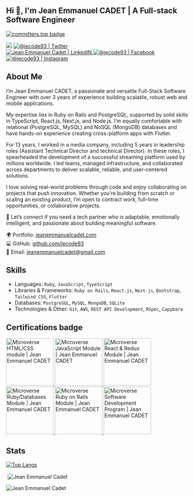 ## Hi 👋, I'm **Jean Emmanuel CADET** | A Full-stack Software Engineer

[![committers.top badge](https://user-badge.committers.top/haiti_public/jecode93.svg)](https://user-badge.committers.top/haiti_public/jecode93)

<p align="center">

![](https://komarev.com/ghpvc/?username=jecode93&color=blueviolet&label=Profile+Views)
<a href="https://twitter.com/@jecode93">
<img alt="@jecode93 | Twitter" src="https://img.shields.io/badge/twitter-%231DA1F2.svg?&style=for-the-badge&logo=twitter&logoColor=white" />
</a>  
<a href="https://www.linkedin.com/in/jean-emmanuel-cadet/">
<img alt="Jean Emmanuel Cadet | LinkedIN"  src="https://img.shields.io/badge/linkedin-%230077B5.svg?&style=for-the-badge&logo=linkedin&logoColor=white" />
</a>
<a href="https://www.facebook.com/jecode93/">
<img  alt="@jecode93 | Facebook" src="https://img.shields.io/badge/facebook-%231877F2.svg?&style=for-the-badge&logo=facebook&logoColor=white" />
</a>
<a href="https://www.instagram.com/jecode93">
<img alt="@jecode93 | Instagram"  src="https://img.shields.io/badge/instagram-%23E4405F.svg?&style=for-the-badge&logo=instagram&logoColor=white" />
</a>
</p>


## About Me

I’m Jean Emmanuel CADET, a passionate and versatile Full-Stack Software Engineer with over 3 years of experience building scalable, robust web and mobile applications.

My expertise lies in Ruby on Rails and PostgreSQL, supported by solid skills in TypeScript, React.js, Next.js, and Node.js. I’m equally comfortable with relational (PostgreSQL, MySQL) and NoSQL (MongoDB) databases and have hands-on experience creating cross-platform apps with Flutter.

For 13 years, I worked in a media company, including 5 years in leadership roles (Assistant Technical Director and technical Director). In these roles, I spearheaded the development of a successful streaming platform used by millions worldwide. I led teams, managed infrastructure, and collaborated across departments to deliver scalable, reliable, and user-centered solutions.

I love solving real-world problems through code and enjoy collaborating on projects that push innovation. Whether you’re building from scratch or scaling an existing product, I’m open to contract work, full-time opportunities, or collaborative projects.

💼 Let’s connect if you need a tech partner who is adaptable, emotionally intelligent, and passionate about building meaningful software.

🌍 Portfolio: [jeanemmanuelcadet.com](https://jeanemmanuelcadet.com)<br/>
💻 GitHub: [github.com/jecode93](https://github.com/jecode93)<br/>
📧 Email: [jeanemmanuelcadet@gmail.com](mailto:jeanemmanuelcadet@gmail.com)


## Skills

* Languages: `Ruby`, `JavaScript`, `TypeScript`
* Libraries & Frameworks: `Ruby on Rails`, `React.js`, `Next.js`, `Bootstrap`, `Tailwind CSS`, `Flutter`
* Databases: `PostgreSQL`, `MySQL`, `MongoDB`, `SQLite`
* Technologies & Other: `Git`, `AWS`, `REST API Development`, `RSpec`, `Capybara`


## Certifications badge

<a target="_blank" href="https://www.credential.net/01dc7484-1068-4452-922c-2bb049b5ea8e">
  <img alt="Microverse HTML/CSS module | Jean Emmanuel CADET" src="https://api.accredible.com/v1/frontend/credential_website_embed_image/badge/76794301" width="130" />
</a>

<a target="_blank" href="https://www.credential.net/46b8e5cc-6cce-4946-abff-d3b39804b4e6">
  <img alt="Microverse JavaScript Module | Jean Emmanuel CADET" src="https://api.accredible.com/v1/frontend/credential_website_embed_image/badge/79285953" width="130" />
</a>

<a target="_blank" href="https://www.credential.net/9916a48f-7909-4b0f-a59b-d1b3c1e2e9dc">
  <img alt="Microverse React & Redux Module | Jean Emmanuel CADET" src="https://api.accredible.com/v1/frontend/credential_website_embed_image/badge/81665793" width="130" />
</a>

<a target="_blank" href="https://www.credential.net/c9457cb0-4868-4ad0-a727-92f69f3e5c08">
  <img alt="Microverse Ruby/Databases Module | Jean Emmanuel CADET" src="https://api.accredible.com/v1/frontend/credential_website_embed_image/badge/84900314" width="130" />
</a>

<a target="_blank" href="https://www.credential.net/afad83ea-b469-41ee-9da3-135f768935cb">
  <img alt="Microverse Ruby on Rails Module | Jean Emmanuel CADET" src="https://api.accredible.com/v1/frontend/credential_website_embed_image/badge/87934833" width="130" />
</a>

<a target="_blank" href="https://www.credential.net/fdf1e734-cdba-49ef-9414-870a77bcc6ad">
  <img alt="Microverse Software Development Program | Jean Emmanuel CADET" src="https://api.accredible.com/v1/frontend/credential_website_embed_image/badge/89845247" width="130" />
</a>


## Stats

[![Top Langs](https://github-readme-stats.vercel.app/api/top-langs/?username=jecode93&langs_count=8&layout=compact)](https://github.com/jecode93/github-readme-stats)
<p>&nbsp;<img align="center" src="https://github-readme-stats.vercel.app/api?username=jecode93&show_icons=true&locale=en" alt="Jean Emmanuel Cadet" /></p>
<p><img align="center" src="https://github-readme-streak-stats.herokuapp.com/?user=jecode93&" alt="Jean Emmanuel Cadet" /></p>
